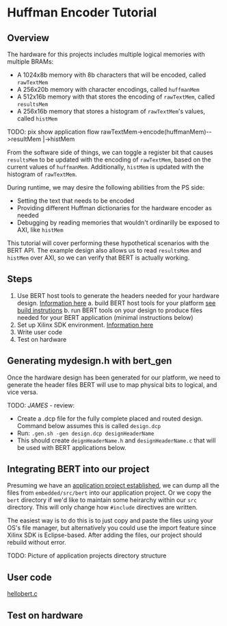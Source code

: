 Huffman Encoder Tutorial
========================

## Overview
The hardware for this projects includes multiple logical memories with multiple BRAMs:
* A 1024x8b memory with 8b characters that will be encoded, called `rawTextMem`
* A 256x20b memory with character encodings, called `huffmanMem`
* A 512x16b memory with that stores the encoding of `rawTextMem`, called `resultsMem`
* A 256x16b memory that stores a histogram of `rawTextMem`'s values, called `histMem`

TODO: pix show application flow
rawTextMem->encode(huffmanMem)-->resultMem
                    |->histMem

From the software side of things, we can toggle a register bit that causes `resultsMem` to be updated with the encoding of `rawTextMem`, based on the current values of `huffmanMem`. Additionally, `histMem` is updated with the histogram of `rawTextMem`.

During runtime, we may desire the following abilities from the PS side:
* Setting the text that needs to be encoded
* Providing different Huffman dictionaries for the hardware encoder as needed
* Debugging by reading memories that wouldn't ordinarilly be exposed to AXI, like `histMem`

This tutorial will cover performing these hypothetical scenarios with the BERT API. The example design also allows us to read `resultsMem` and `histMem` over AXI, so we can verify that BERT is actually working.

## Steps
1. Use BERT host tools to generate the headers needed for your hardware design. [Information here](../../../host_tools/README.md)
     a. build BERT host tools for your platform [see build instrutions](../../../host_tools/README.md)
     b. run BERT tools on your design to produce files needed for your BERT  application (minimal instructions below)
2. Set up Xilinx SDK environment. [Information here](../sdksetup.md)
3. Write user code
4. Test on hardware

## Generating mydesign.h with bert_gen
Once the hardware design has been generated for our platform, we need to generate the header files BERT will use to map physical bits to logical, and vice versa.

TODO: *JAMES* - review:
* Create a .dcp file for the fully complete placed and routed design.
  Command below assumes this is called  `design.dcp`
* Run: `.gen.sh -gen design.dcp designHeaderName`
* This should create `deignHeaderName.h` and `designHeaderName.c` that will
  be used with BERT applications below.

## Integrating BERT into our project
Presuming we have an [application project established](../sdksetup.md), we can dump all the files from `embedded/src/bert` into our application project. Or we copy the `bert` directory if we'd like to maintain some heirarchy within our `src` directory. This will only change how `#include` directives are written.

The easiest way is to do this is to just copy and paste the files using your OS's file manager, but alternatively you could use the import feature since Xilinx SDK is Eclipse-based. After adding the files, our project should rebuild without error.

TODO:
Picture of application projects directory structure

## User code
[hellobert.c](hellobert.c)



## Test on hardware
